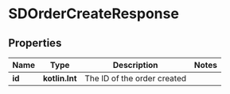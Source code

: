 
# SDOrderCreateResponse

## Properties
Name | Type | Description | Notes
------------ | ------------- | ------------- | -------------
**id** | **kotlin.Int** | The ID of the order created | 



